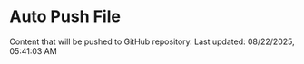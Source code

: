 # Auto Push File

Content that will be pushed to GitHub repository.
Last updated: 08/22/2025, 05:41:03 AM